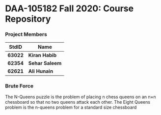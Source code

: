 # DAA-105182 Fall 2020: Course Repository #
### Project Members ###
StdID | Name
------------ | -------------
**63022** | **Kiran Habib**
**62354** | **Sehar Saleem**
**62621** | **Ali Hunain**


### Brute Force ###
The N-Queens puzzle is the problem of placing n chess queens on an n×n chessboard so that no two queens attack each other. The Eight Queens problem is the n-queens problem for a standard size chessboard
